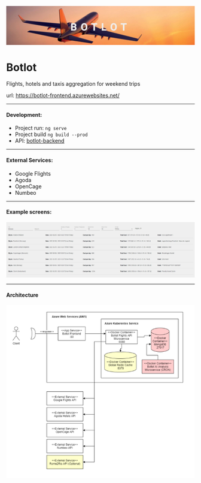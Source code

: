 ![logo](./src/assets/images/logo-text.jpg)

# Botlot
Flights, hotels and taxis aggregation for weekend trips

url: https://botlot-frontend.azurewebsites.net/

---

#### Development:
- Project run: `ng serve`
- Project build `ng build --prod`
- API: [botlot-backend](https://github.com/mateuszstaszkow/botlot-backend)

---

#### External Services:
- Google Flights
- Agoda
- OpenCage
- Numbeo

---

#### Example screens:

![example](./src/assets/images/example-search.jpg)

---

#### Architecture

![architecture](./src/assets/docs/architecture.png)
